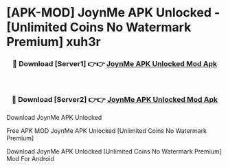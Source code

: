 # [APK-MOD] JoynMe APK Unlocked - [Unlimited Coins No Watermark Premium] xuh3r



<div align="center">
<h3>🔴 Download [Server1] 👉👉 <a href="https://momento.my/?title=JoynMe_APK_Unlocked">JoynMe APK Unlocked Mod Apk</a></h3><br>

<h3>🔴 Download [Server2] 👉👉 <a href="https://momento.my/?title=JoynMe_APK_Unlocked">JoynMe APK Unlocked Mod Apk</a></h3>
</div>



Download JoynMe APK Unlocked 

Free APK MOD JoynMe APK Unlocked [Unlimited Coins No Watermark Premium]

Download JoynMe APK Unlocked [Unlimited Coins No Watermark Premium] Mod For Android
